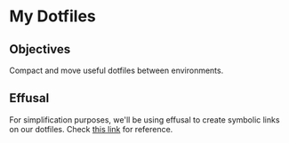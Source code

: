 # My Dotfiles #

## Objectives ##

Compact and move useful dotfiles between environments.

## Effusal ##

For simplification purposes, we'll be using effusal to create symbolic links on our dotfiles. Check [this link](https://github.com/programble/effuse) for reference.

